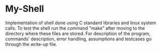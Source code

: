# My-Shell
Implementation of shell done using C standard libraries and linux system calls.
To test the shell run the command "make" after moving to the directory where these files are stored.
For description of the program, commands' description, error handling, assumptions and testcases go through the write-up file.
